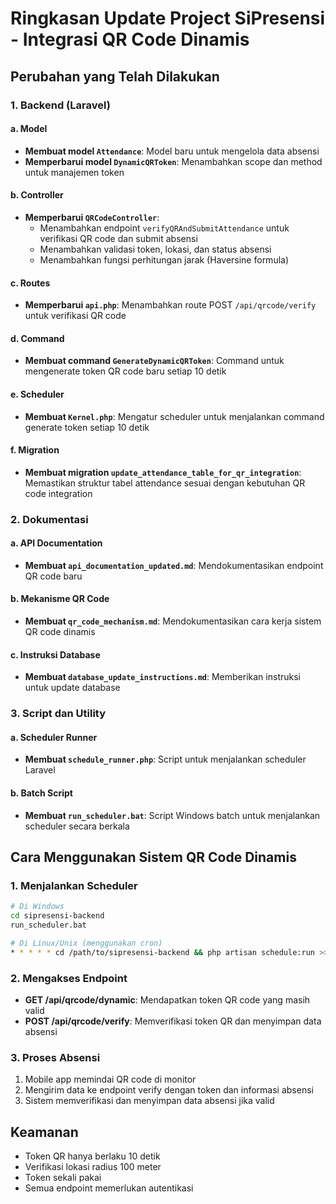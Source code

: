 # Ringkasan Update Project SiPresensi - Integrasi QR Code Dinamis

## Perubahan yang Telah Dilakukan

### 1. Backend (Laravel)

#### a. Model
- **Membuat model `Attendance`**: Model baru untuk mengelola data absensi
- **Memperbarui model `DynamicQRToken`**: Menambahkan scope dan method untuk manajemen token

#### b. Controller
- **Memperbarui `QRCodeController`**: 
  - Menambahkan endpoint `verifyQRAndSubmitAttendance` untuk verifikasi QR code dan submit absensi
  - Menambahkan validasi token, lokasi, dan status absensi
  - Menambahkan fungsi perhitungan jarak (Haversine formula)

#### c. Routes
- **Memperbarui `api.php`**: Menambahkan route POST `/api/qrcode/verify` untuk verifikasi QR code

#### d. Command
- **Membuat command `GenerateDynamicQRToken`**: Command untuk mengenerate token QR code baru setiap 10 detik

#### e. Scheduler
- **Membuat `Kernel.php`**: Mengatur scheduler untuk menjalankan command generate token setiap 10 detik

#### f. Migration
- **Membuat migration `update_attendance_table_for_qr_integration`**: Memastikan struktur tabel attendance sesuai dengan kebutuhan QR code integration

### 2. Dokumentasi

#### a. API Documentation
- **Membuat `api_documentation_updated.md`**: Mendokumentasikan endpoint QR code baru

#### b. Mekanisme QR Code
- **Membuat `qr_code_mechanism.md`**: Mendokumentasikan cara kerja sistem QR code dinamis

#### c. Instruksi Database
- **Membuat `database_update_instructions.md`**: Memberikan instruksi untuk update database

### 3. Script dan Utility

#### a. Scheduler Runner
- **Membuat `schedule_runner.php`**: Script untuk menjalankan scheduler Laravel

#### b. Batch Script
- **Membuat `run_scheduler.bat`**: Script Windows batch untuk menjalankan scheduler secara berkala

## Cara Menggunakan Sistem QR Code Dinamis

### 1. Menjalankan Scheduler
```bash
# Di Windows
cd sipresensi-backend
run_scheduler.bat

# Di Linux/Unix (menggunakan cron)
* * * * * cd /path/to/sipresensi-backend && php artisan schedule:run >> /dev/null 2>&1
```

### 2. Mengakses Endpoint
- **GET /api/qrcode/dynamic**: Mendapatkan token QR code yang masih valid
- **POST /api/qrcode/verify**: Memverifikasi token QR dan menyimpan data absensi

### 3. Proses Absensi
1. Mobile app memindai QR code di monitor
2. Mengirim data ke endpoint verify dengan token dan informasi absensi
3. Sistem memverifikasi dan menyimpan data absensi jika valid

## Keamanan
- Token QR hanya berlaku 10 detik
- Verifikasi lokasi radius 100 meter
- Token sekali pakai
- Semua endpoint memerlukan autentikasi